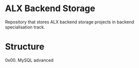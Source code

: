 # ALX Backend Storage
Repository that stores ALX backend storage projects in backend specialisation track.

# Structure
0x00. MySQL advanced
